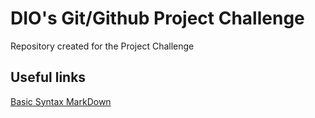 # DIO's Git/Github Project Challenge
Repository created for the Project Challenge

## Useful links
[Basic Syntax MarkDown](https://www.markdownguide.org/basic-syntax/)
